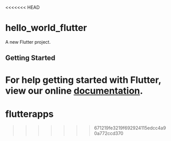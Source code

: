 <<<<<<< HEAD
# hello_world_flutter

A new Flutter project.

## Getting Started

For help getting started with Flutter, view our online
[documentation](https://flutter.io/).
=======
# flutterapps
>>>>>>> 671219fe3219f692924115edcc4a90a772ccd370
